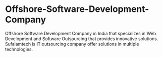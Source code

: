 Offshore-Software-Development-Company
=====================================

Offshore Software Development Company in India that specializes in Web Development and Software Outsourcing that provides innovative solutions. Sufalamtech is IT outsourcing company offer solutions in multiple technologies.